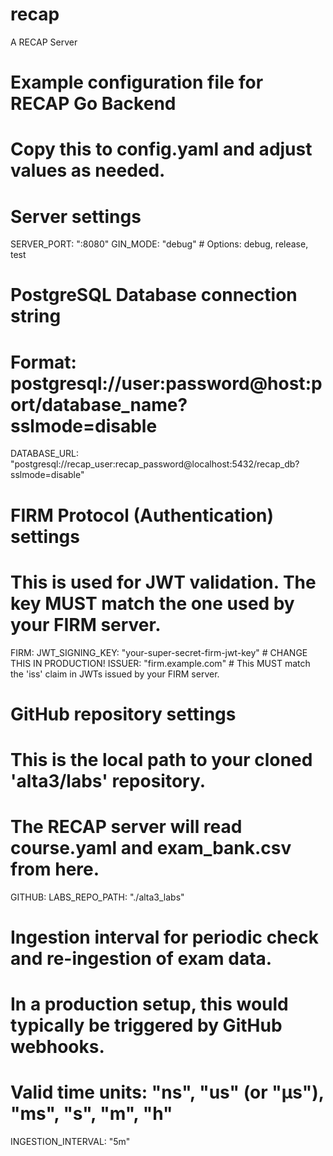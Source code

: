 # recap
A RECAP Server


<!-- --- recap-server/config.yaml.example --- -->
# Example configuration file for RECAP Go Backend
# Copy this to config.yaml and adjust values as needed.

# Server settings
SERVER_PORT: ":8080"
GIN_MODE: "debug" # Options: debug, release, test

# PostgreSQL Database connection string
# Format: postgresql://user:password@host:port/database_name?sslmode=disable
DATABASE_URL: "postgresql://recap_user:recap_password@localhost:5432/recap_db?sslmode=disable"

# FIRM Protocol (Authentication) settings
# This is used for JWT validation. The key MUST match the one used by your FIRM server.
FIRM:
  JWT_SIGNING_KEY: "your-super-secret-firm-jwt-key" # CHANGE THIS IN PRODUCTION!
  ISSUER: "firm.example.com" # This MUST match the 'iss' claim in JWTs issued by your FIRM server.

# GitHub repository settings
# This is the local path to your cloned 'alta3/labs' repository.
# The RECAP server will read course.yaml and exam_bank.csv from here.
GITHUB:
  LABS_REPO_PATH: "./alta3_labs"

# Ingestion interval for periodic check and re-ingestion of exam data.
# In a production setup, this would typically be triggered by GitHub webhooks.
# Valid time units: "ns", "us" (or "µs"), "ms", "s", "m", "h"
INGESTION_INTERVAL: "5m"
